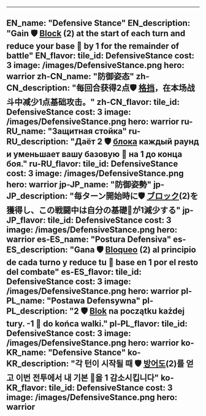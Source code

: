 ---

EN_name: "Defensive Stance"
EN_description: "Gain 🛡️️ <u>Block</u> (2) at the start of each turn and reduce your base 🔸 by 1 for the remainder of battle"
EN_flavor: 
tile_id: DefensiveStance
cost: 3
image: /images/DefensiveStance.png
hero: warrior
zh-CN_name: "防御姿态"
zh-CN_description: "每回合获得2点🛡️️ <u>格挡</u>，在本场战斗中减少1点基础攻击。"
zh-CN_flavor: 
tile_id: DefensiveStance
cost: 3
image: /images/DefensiveStance.png
hero: warrior
ru-RU_name: "Защитная стойка"
ru-RU_description: "Даёт 2 🛡️️ <u>блока</u> каждый раунд и уменьшает вашу базовую 🔸 на 1 до конца боя."
ru-RU_flavor: 
tile_id: DefensiveStance
cost: 3
image: /images/DefensiveStance.png
hero: warrior
jp-JP_name: "防御姿勢"
jp-JP_description: "毎ターン開始時に🛡️️ <u>ブロック</u>(2)を獲得し、この戦闘中は自分の基礎🔸が1減少する"
jp-JP_flavor: 
tile_id: DefensiveStance
cost: 3
image: /images/DefensiveStance.png
hero: warrior
es-ES_name: "Postura Defensiva"
es-ES_description: "Gana 🛡️️ <u>Bloqueo</u> (2) al principio de cada turno y reduce tu 🔸 base en 1 por el resto del combate"
es-ES_flavor: 
tile_id: DefensiveStance
cost: 3
image: /images/DefensiveStance.png
hero: warrior
pl-PL_name: "Postawa Defensywna"
pl-PL_description: "2 🛡️️ <u>Blok</u> na początku każdej tury.
-1 🔸 do końca walki."
pl-PL_flavor: 
tile_id: DefensiveStance
cost: 3
image: /images/DefensiveStance.png
hero: warrior
ko-KR_name: "Defensive Stance"
ko-KR_description: "각 턴이 시작될 때 🛡️️ <u>방어도</u>(2)를 얻고 이번 전투에서 내 기본 🔸을 1 감소시킵니다"
ko-KR_flavor: 
tile_id: DefensiveStance
cost: 3
image: /images/DefensiveStance.png
hero: warrior
---